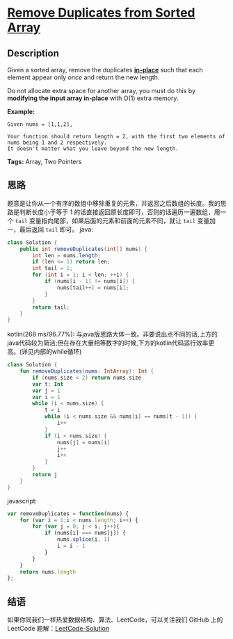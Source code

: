 # [Remove Duplicates from Sorted Array][title]

## Description

Given a sorted array, remove the duplicates [**in-place**](https://en.wikipedia.org/wiki/In-place_algorithm) such that each element appear only *once* and return the new length.

Do not allocate extra space for another array, you must do this by **modifying the input array in-place** with O(1) extra memory.

**Example:**

```
Given nums = [1,1,2],

Your function should return length = 2, with the first two elements of nums being 1 and 2 respectively.
It doesn't matter what you leave beyond the new length.
```

**Tags:** Array, Two Pointers


## 思路

题意是让你从一个有序的数组中移除重复的元素，并返回之后数组的长度。我的思路是判断长度小于等于 1 的话直接返回原长度即可，否则的话遍历一遍数组，用一个 `tail` 变量指向尾部，如果后面的元素和前面的元素不同，就让 `tail` 变量加一，最后返回 `tail` 即可。
java:
```java
class Solution {
    public int removeDuplicates(int[] nums) {
        int len = nums.length;
        if (len <= 1) return len;
        int tail = 1;
        for (int i = 1; i < len; ++i) {
            if (nums[i - 1] != nums[i]) {
                nums[tail++] = nums[i];
            }
        }
        return tail;
    }
}
```
kotlin(268 ms/96.77%):
与java版思路大体一致。非要说出点不同的话,上方的java代码较为简洁;但在存在大量相等数字的时候,下方的kotlin代码运行效率更高。(详见内部的while循环)
```kotlin
class Solution {
    fun removeDuplicates(nums: IntArray): Int {
        if (nums.size < 2) return nums.size
        var t: Int
        var j = 1
        var i = 1
        while (i < nums.size) {
            t = i
            while (i < nums.size && nums[i] == nums[t - 1]) {
                i++
            }
            if (i < nums.size) {
                nums[j] = nums[i]
                j++
                i++
            }
        }
        return j
    }
}
```
javascript:
```javascript
var removeDuplicates = function(nums) {
    for (var i = 1;i < nums.length; i++) {
        for (var j = 0; j < i; j++){
            if (nums[i] === nums[j]) {
                nums.splice(i, 1)
				i = i - 1
            }
        }
    }
    return nums.length
};
```


## 结语

如果你同我们一样热爱数据结构、算法、LeetCode，可以关注我们 GitHub 上的 LeetCode 题解：[LeetCode-Solution][ls]



[title]: https://leetcode.com/problems/remove-duplicates-from-sorted-array
[ls]: https://github.com/RichCodersAndMe/LeetCode-Solution
